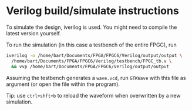 # Verilog build/simulate instructions

To simulate the design, iverilog is used. You might need to compile the latest version yourself.

To run the simulation (in this case a testbench of the entire FPGC), run 

```bash
iverilog -o /home/bart/Documents/FPGA/FPGC6/Verilog/output/output \
  /home/bart/Documents/FPGA/FPGC6/Verilog/testbench/FPGC_tb.v \
  && vvp /home/bart/Documents/FPGA/FPGC6/Verilog/output/output
```

Assuming the testbench generates a `wave.vcd`, run `GTKWave` with this file as argument (or open the file within the program).

Tip: use `ctrl+shft+b` to reload the waveform when overwritten by a new simulation.